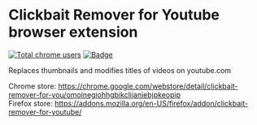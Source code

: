 # Clickbait Remover for Youtube browser extension
<a href="https://chrome.google.com/webstore/detail/clickbait-remover-for-you/omoinegiohhgbikclijaniebjpkeopip"><img src="https://img.shields.io/chrome-web-store/users/omoinegiohhgbikclijaniebjpkeopip?label=Chome%20Users" alt="Total chrome users"></img></a>
<a href="https://addons.mozilla.org/en-US/firefox/addon/clickbait-remover-for-youtube/"><img src="https://img.shields.io/amo/users/clickbait-remover-for-youtube?label=Firefox%20users" alt="Badge"></img></a>

Replaces thumbnails and modifies titles of videos on youtube.com

Chrome store: https://chrome.google.com/webstore/detail/clickbait-remover-for-you/omoinegiohhgbikclijaniebjpkeopip    
Firefox store: https://addons.mozilla.org/en-US/firefox/addon/clickbait-remover-for-youtube/
